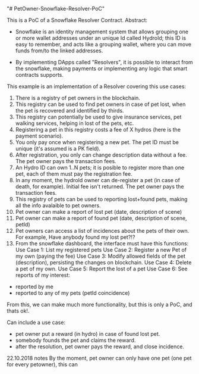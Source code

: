 "# PetOwner-Snowflake-Resolver-PoC" 

This is a PoC of a Snowflake Resolver Contract.
Abstract:

- Snowflake is an identity management system that allows grouping one or more wallet addresses under an unique Id called HydroId; this ID is easy to remember, and acts like a grouping wallet, where you can move funds from/to the linked addresses.

- By implementing DApps called "Resolvers", it is possible to interact from the snowflake, making payments or implementing any logic that smart contracts supports.

This example is an implementation of a Resolver covering this use cases:

1. There is a registry of pet owners in the blockchain.
2. This registry can be used to find pet owners in case of pet lost, when the pet is recovered and identified by thirds.
3. This registry can potentially be used to give insurance services, pet walking services, helping in lost of the pets, etc.
4. Registering a pet in this registry costs a fee of X hydros (here is the payment scenario).
5. You only pay once when registering a new pet. The pet ID must be unique (it's assumed is a PK field). 
6. After registration, you only can change description data without a fee. The pet owner pays the transaction fees.
7. An Hydro ID can own 1..N pets; it is posible to register more than one pet, each of them must pay the registration fee.
8. In any moment, the hydroId owner can de-register a pet (in case of death, for example). Initial fee isn't returned. The pet owner pays the transaction fees.
9. This registry of pets can be used to reporting lost+found pets, making all the info avalaible to pet owners. 
10. Pet owner can make a report of lost pet (date, description of scene)
11. Pet owner can make a report of found pet (date, description of scene, petId)
12. Pet owners can access a list of incidences about the pets of their own. For example, Have anybody found my lost pet?!?
9. From the snowflake dashboard, the interface must have this functions:
Use Case 1: List my registered pets
Use Case 2: Register a new Pet of my own (paying the fee)
Use Case 3: Modify allowed fields of the pet (description), persisting the changes on blockchain.
Use Case 4: Delete a pet of my own.
Use Case 5: Report the lost of a pet
Use Case 6: See reports of my interest:
  - reported by me
  - reported to any of my pets (petId coincidence)

From this, we can make much more functionality, but this is only a PoC, and thats ok!.

Can include a use case:
- pet owner put a reward (in hydro) in case of found lost pet.
- somebody founds the pet and claims the reward.
- after the resolution, pet owner pays the reward, and close incidence.

22.10.2018 notes
By the moment, pet owner can only have one pet (one pet for every petowner), this can
